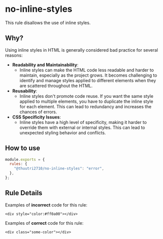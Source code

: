 # no-inline-styles

This rule disallows the use of inline styles.

## Why?

Using inline styles in HTML is generally considered bad practice for several reasons:

- **Readability and Maintainability**:
  - Inline styles can make the HTML code less readable and harder to maintain, especially as the project grows. It becomes challenging to identify and manage styles applied to different elements when they are scattered throughout the HTML.
- **Reusability**:
  - Inline styles don't promote code reuse. If you want the same style applied to multiple elements, you have to duplicate the inline style for each element. This can lead to redundancy and increases the chances of errors.
- **CSS Specificity Issues**:
  - Inline styles have a high level of specificity, making it harder to override them with external or internal styles. This can lead to unexpected styling behavior and conflicts.

## How to use

```js,.eslintrc.js
module.exports = {
  rules: {
    "@thuutri2710/no-inline-styles": "error",
  },
};
```

## Rule Details

Examples of **incorrect** code for this rule:

```html,incorrect
<div style="color:#ff0a00"></div>
```

Examples of **correct** code for this rule:

```html,correct
<div class="some-color"></div>
```
